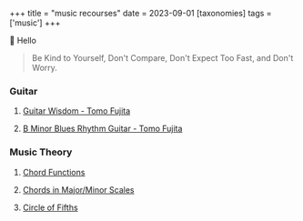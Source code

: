 +++
title = "music recourses"
date = 2023-09-01
[taxonomies]
tags = ['music']
+++

👋 Hello


> Be Kind to Yourself, Don't Compare, Don't Expect Too Fast, and Don't Worry.


### Guitar
1. [Guitar Wisdom - Tomo Fujita](https://tomovhxtv.vhx.tv/browse) 
   
2. [B Minor Blues Rhythm Guitar - Tomo Fujita](https://www.youtube.com/watch?v=vMe7zONYGA0)

### Music Theory
1. [Chord Functions](../chord-functions/)

2. [Chords in Major/Minor Scales](../scale-chords/)

3. [Circle of Fifths](../circle_of_fifths)

